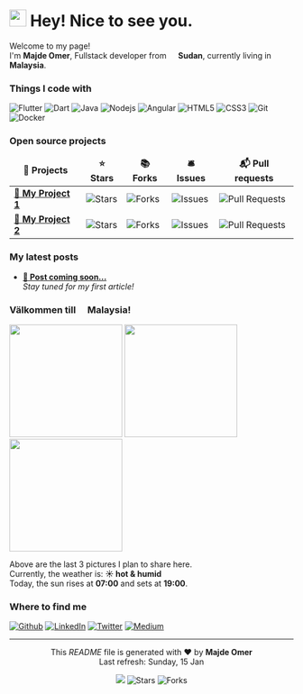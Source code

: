 <h1><img src="https://emojis.slackmojis.com/emojis/images/1531849430/4246/blob-sunglasses.gif?1531849430" width="30"/> Hey! Nice to see you.</h1>

<p>Welcome to my page! </br> I'm <b>Majde Omer</b>, Fullstack developer from <img src="https://upload.wikimedia.org/wikipedia/commons/0/01/Flag_of_Sudan.svg" width="13"/> <b>Sudan</b>, currently living in <img src="https://upload.wikimedia.org/wikipedia/commons/6/66/Flag_of_Malaysia.svg" width="13"/> <b>Malaysia</b>. </p>
<h3>Things I code with</h3>
<p>
  <img alt="Flutter" src="https://img.shields.io/badge/-Flutter-02569B?style=flat-square&logo=flutter&logoColor=white" />
  <img alt="Dart" src="https://img.shields.io/badge/-Dart-0175C2?style=flat-square&logo=dart&logoColor=white" />
  <img alt="Java" src="https://img.shields.io/badge/-Java-007396?style=flat-square&logo=java&logoColor=white" />
  <img alt="Nodejs" src="https://img.shields.io/badge/-Nodejs-43853d?style=flat-square&logo=node.js&logoColor=white" />
  <img alt="Angular" src="https://img.shields.io/badge/-Angular-DD0031?style=flat-square&logo=angular&logoColor=white" />
  <img alt="HTML5" src="https://img.shields.io/badge/-HTML5-E34F26?style=flat-square&logo=html5&logoColor=white" />
  <img alt="CSS3" src="https://img.shields.io/badge/-CSS3-1572B6?style=flat-square&logo=css3&logoColor=white" />
  <img alt="Git" src="https://img.shields.io/badge/-Git-F05032?style=flat-square&logo=git&logoColor=white" />
  <img alt="Docker" src="https://img.shields.io/badge/-Docker-46a2f1?style=flat-square&logo=docker&logoColor=white" />
</p>

<h3>Open source projects</h3>
<table>
  <thead align="center">
    <tr border: none;>
      <td><b>🎁 Projects</b></td>
      <td><b>⭐ Stars</b></td>
      <td><b>📚 Forks</b></td>
      <td><b>🛎 Issues</b></td>
      <td><b>📬 Pull requests</b></td>
    </tr>
  </thead>
  <tbody>
    <tr>
      <td><a href="#"><b>🚧 My Project 1</b></a></td>
      <td><img alt="Stars" src="https://img.shields.io/github/stars/majdeomer/project1?style=flat-square&labelColor=343b41"/></td>
      <td><img alt="Forks" src="https://img.shields.io/github/forks/majdeomer/project1?style=flat-square&labelColor=343b41"/></td>
      <td><img alt="Issues" src="https://img.shields.io/github/issues/majdeomer/project1?style=flat-square&labelColor=343b41"/></td>
      <td><img alt="Pull Requests" src="https://img.shields.io/github/issues-pr/majdeomer/project1?style=flat-square&labelColor=343b41"/></td>
    </tr>
    <tr>
      <td><a href="#"><b>🚧 My Project 2</b></a></td>
      <td><img alt="Stars" src="https://img.shields.io/github/stars/majdeomer/project2?style=flat-square&labelColor=343b41"/></td>
      <td><img alt="Forks" src="https://img.shields.io/github/forks/majdeomer/project2?style=flat-square&labelColor=343b41"/></td>
      <td><img alt="Issues" src="https://img.shields.io/github/issues/majdeomer/project2?style=flat-square&labelColor=343b41"/></td>
      <td><img alt="Pull Requests" src="https://img.shields.io/github/issues-pr/majdeomer/project2?style=flat-square&labelColor=343b41"/></td>
    </tr>
  </tbody>
</table>

<h3>My latest posts</h3>
<ul>
  <li><a href="#"><b>🚧 Post coming soon...</b></a><br/><i>Stay tuned for my first article!</i></li>
</ul>

<h3>Välkommen till <img src="https://upload.wikimedia.org/wikipedia/commons/6/66/Flag_of_Malaysia.svg" width="13"/> Malaysia!</h3>
<p><img width="200" src="" /> <img width="200" src="" /> <img width="200" src="" /></p>
<p>Above are the last 3 pictures I plan to share here.<br/>Currently, the weather is: <b>☀️  hot & humid</b></br>Today, the sun rises at <b>07:00</b> and sets at <b>19:00</b>.</p>

<h3>Where to find me</h3>
<p>
  <a href="https://github.com/majdeomer" target="_blank"><img alt="Github" src="https://img.shields.io/badge/GitHub-%2312100E.svg?&style=for-the-badge&logo=Github&logoColor=white" /></a> 
  <a href="https://www.linkedin.com/" target="_blank"><img alt="LinkedIn" src="https://img.shields.io/badge/linkedin-%230077B5.svg?&style=for-the-badge&logo=linkedin&logoColor=white" /></a> 
  <a href="https://twitter.com/" target="_blank"><img alt="Twitter" src="https://img.shields.io/badge/twitter-%231DA1F2.svg?&style=for-the-badge&logo=twitter&logoColor=white" /></a> 
  <a href="https://medium.com/" target="_blank"><img alt="Medium" src="https://img.shields.io/badge/medium-%2312100E.svg?&style=for-the-badge&logo=medium&logoColor=white" /></a>
</p>

---

<p align="center">This <i>README</i> file is generated with ❤️ by <b>Majde Omer</b><br/>Last refresh: Sunday, 15 Jan </p>
<p align="center"><img src="https://github.com/majdeomer/majdeomer/workflows/README%20build/badge.svg" /> <img alt="Stars" src="https://img.shields.io/github/stars/majdeomer/majdeomer?style=flat-square&labelColor=343b41"/> <img alt="Forks" src="https://img.shields.io/github/forks/majdeomer/majdeomer?style=flat-square&labelColor=343b41"/></p>
